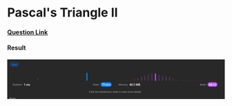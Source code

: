 # Pascal's Triangle II

#### [Question Link](https://leetcode.com/problems/pascals-triangle-ii/)

#### Result
![result](Result.png)